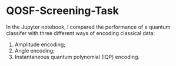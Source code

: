 # QOSF-Screening-Task
In the Jupyter notebook, I compared the performance of a quantum classifer with three different ways of encoding classical data: 
1. Amplitude encoding;
2. Angle encoding;
3. Instantaneous quantum polynomial (IQP) encoding.
